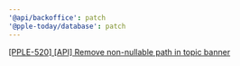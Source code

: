 ```yaml
---
'@api/backoffice': patch
'@pple-today/database': patch
---
```


[[PPLE-520] [API] Remove non-nullable path in topic banner](https://linear.app/snts/issue/PPLE-520/api-remove-non-nullable-path-in-topic-banner)
